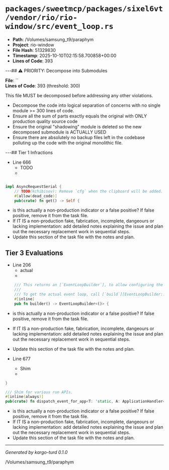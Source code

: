 # `packages/sweetmcp/packages/sixel6vt/vendor/rio/rio-window/src/event_loop.rs`

- **Path**: /Volumes/samsung_t9/paraphym
- **Project**: rio-window
- **File Hash**: 51329830  
- **Timestamp**: 2025-10-10T02:15:58.700858+00:00  
- **Lines of Code**: 393

---## ⚠️ PRIORITY: Decompose into Submodules

**File**: ``  
**Lines of Code**: 393 (threshold: 300)

This file MUST be decomposed before addressing any other violations.

- Decompose the code into logical separation of concerns with no single module >= 300 lines of code. 
- Ensure all the sum of parts exactly equals the original with ONLY production quality source code
- Ensure the original "shadowing" module is deleted so the new decomposed submodule is ACTUALLY USED
- Ensure there are absolutely no backup files left in the codebase polluting up the code with the original monolithic file.

---## Tier 1 Infractions 


- Line 666
  - TODO
  - 

```rust

impl AsyncRequestSerial {
    // TODO(kchibisov): Remove `cfg` when the clipboard will be added.
    #[allow(dead_code)]
    pub(crate) fn get() -> Self {
```

- is this actually a non-production indicator or a false positive? If false positive, remove it from the task file.
- If IT IS a non-production fake, fabrication, incomplete, dangeours or lacking implementation: add detailed notes explaining the issue and plan out the necessary replacement work in sequential steps. 
- Update this section of the task file with the notes and plan.

## Tier 3 Evaluations


- Line 206
  - actual
  - 

```rust
    /// This returns an [`EventLoopBuilder`], to allow configuring the event loop before creation.
    ///
    /// To get the actual event loop, call [`build`][EventLoopBuilder::build] on that.
    #[inline]
    pub fn builder() -> EventLoopBuilder<()> {
```

- is this actually a non-production indicator or a false positive? If false positive, remove it from the task file.
- If IT IS a non-production fake, fabrication, incomplete, dangeours or lacking implementation: add detailed notes explaining the issue and plan out the necessary replacement work in sequential steps. 
- Update this section of the task file with the notes and plan.


- Line 677
  - Shim
  - 

```rust
}

/// Shim for various run APIs.
#[inline(always)]
pub(crate) fn dispatch_event_for_app<T: 'static, A: ApplicationHandler<T>>(
```

- is this actually a non-production indicator or a false positive? If false positive, remove it from the task file.
- If IT IS a non-production fake, fabrication, incomplete, dangeours or lacking implementation: add detailed notes explaining the issue and plan out the necessary replacement work in sequential steps. 
- Update this section of the task file with the notes and plan.

---

*Generated by kargo-turd 0.1.0*

/Volumes/samsung_t9/paraphym